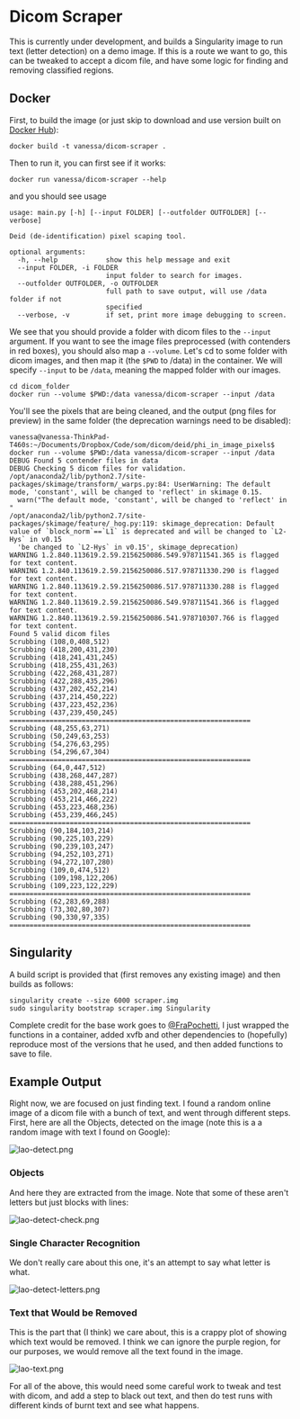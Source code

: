 # Dicom Scraper

This is currently under development, and builds a Singularity image to run text (letter detection) on a demo image. If this is a route we want to go, this can be tweaked to accept a dicom file, and have some logic for finding and removing classified regions.

## Docker
First, to build the image (or just skip to download and use version built on [Docker Hub](https://hub.docker.com/r/vanessa/dicom-scraper/)):

```
docker build -t vanessa/dicom-scraper .
```

Then to run it, you can first see if it works:

```
docker run vanessa/dicom-scraper --help
```

and you should see usage

```
usage: main.py [-h] [--input FOLDER] [--outfolder OUTFOLDER] [--verbose]

Deid (de-identification) pixel scaping tool.

optional arguments:
  -h, --help            show this help message and exit
  --input FOLDER, -i FOLDER
                        input folder to search for images.
  --outfolder OUTFOLDER, -o OUTFOLDER
                        full path to save output, will use /data folder if not
                        specified
  --verbose, -v         if set, print more image debugging to screen.
```

We see that you should provide a folder with dicom files to the `--input` argument. If you want to see the image files preprocessed (with contenders in red boxes), you should also map a `--volume`. Let's cd to some folder with dicom images, and then map it (the `$PWD` to /data) in the container. We will specify `--input` to be `/data`, meaning the mapped folder with our images.

```
cd dicom_folder
docker run --volume $PWD:/data vanessa/dicom-scraper --input /data
``` 

You'll see the pixels that are being cleaned, and the output (png files for preview) in the same folder (the deprecation warnings need to be disabled):

```
vanessa@vanessa-ThinkPad-T460s:~/Documents/Dropbox/Code/som/dicom/deid/phi_in_image_pixels$ docker run --volume $PWD:/data vanessa/dicom-scraper --input /data
DEBUG Found 5 contender files in data
DEBUG Checking 5 dicom files for validation.
/opt/anaconda2/lib/python2.7/site-packages/skimage/transform/_warps.py:84: UserWarning: The default mode, 'constant', will be changed to 'reflect' in skimage 0.15.
  warn("The default mode, 'constant', will be changed to 'reflect' in "
/opt/anaconda2/lib/python2.7/site-packages/skimage/feature/_hog.py:119: skimage_deprecation: Default value of `block_norm`==`L1` is deprecated and will be changed to `L2-Hys` in v0.15
  'be changed to `L2-Hys` in v0.15', skimage_deprecation)
WARNING 1.2.840.113619.2.59.2156250086.549.978711541.365 is flagged for text content.
WARNING 1.2.840.113619.2.59.2156250086.517.978711330.290 is flagged for text content.
WARNING 1.2.840.113619.2.59.2156250086.517.978711330.288 is flagged for text content.
WARNING 1.2.840.113619.2.59.2156250086.549.978711541.366 is flagged for text content.
WARNING 1.2.840.113619.2.59.2156250086.541.978710307.766 is flagged for text content.
Found 5 valid dicom files
Scrubbing (108,0,408,512)
Scrubbing (418,200,431,230)
Scrubbing (418,241,431,245)
Scrubbing (418,255,431,263)
Scrubbing (422,268,431,287)
Scrubbing (422,288,435,296)
Scrubbing (437,202,452,214)
Scrubbing (437,214,450,222)
Scrubbing (437,223,452,236)
Scrubbing (437,239,450,245)
============================================================
Scrubbing (48,255,63,271)
Scrubbing (50,249,63,253)
Scrubbing (54,276,63,295)
Scrubbing (54,296,67,304)
============================================================
Scrubbing (64,0,447,512)
Scrubbing (438,268,447,287)
Scrubbing (438,288,451,296)
Scrubbing (453,202,468,214)
Scrubbing (453,214,466,222)
Scrubbing (453,223,468,236)
Scrubbing (453,239,466,245)
============================================================
Scrubbing (90,184,103,214)
Scrubbing (90,225,103,229)
Scrubbing (90,239,103,247)
Scrubbing (94,252,103,271)
Scrubbing (94,272,107,280)
Scrubbing (109,0,474,512)
Scrubbing (109,198,122,206)
Scrubbing (109,223,122,229)
============================================================
Scrubbing (62,283,69,288)
Scrubbing (73,302,80,307)
Scrubbing (90,330,97,335)
============================================================
```

## Singularity
A build script is provided that (first removes any existing image) and then builds as follows:

```
singularity create --size 6000 scraper.img
sudo singularity bootstrap scraper.img Singularity
```

Complete credit for the base work goes to [@FraPochetti](http://francescopochetti.com/portfoliodata-science-machine-learning/), I just wrapped the functions in a container, added xvfb and other dependencies to (hopefully) reproduce most of the versions that he used, and then added functions to save to file.


## Example Output
Right now, we are focused on just finding text. I found a random online image of a dicom file with a bunch of text, and went through different steps. First, here are all the Objects, detected on the image (note this is a a random image with text I found on Google):

![lao-detect.png](img/lao-detect.png)


### Objects
And here they are extracted from the image. Note that some of these aren't letters but just blocks with lines:

![lao-detect-check.png](img/lao-detect-check.png)


### Single Character Recognition

We don't really care about this one, it's an attempt to say what letter is what.

![lao-detect-letters.png](img/lao-detect-letters.png)


### Text that Would be Removed
This is the part that (I think) we care about, this is a crappy plot of showing which text would be removed. I think we can ignore the purple region, for our purposes, we would remove all the text found in the image.

![lao-text.png](img/lao-text.png)


For all of the above, this would need some careful work to tweak and test with dicom, and add a step to black out text, and then do test runs with different kinds of burnt text and see what happens.

